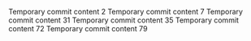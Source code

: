 Temporary commit content 2
Temporary commit content 7
Temporary commit content 31
Temporary commit content 35
Temporary commit content 72
Temporary commit content 79
